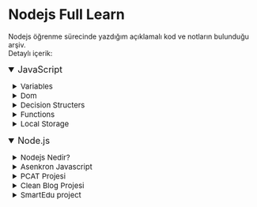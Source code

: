 # Nodejs Full Learn

Nodejs öğrenme sürecinde yazdığım açıklamalı kod ve notların bulunduğu arşiv. <br> Detaylı içerik:

<details open>
<summary style="font-size:18px;"> JavaScript</summary>
<ul>
    <details style="margin-left:-15px">
    <summary style="font-size:15px;"> Variables</summary>
    <ul>
    <li>Değişken türleri.</li>
    <li>Aritmetik operatorler.</li>
    <li>Template literals.</li>
    <li>Type coercion.</li>
    <li>Slice, indexOf, replace, length ve bazı string metotlari.</li>
    </ul>
    </details>
    <details style="margin-left:-15px" >
    <summary style="font-size:15px;"> Dom</summary>
    <ul>
    <li>Etiket ve id ile öğe seçimi.</li>
    <li>Prompt ile input.</li>
    <li>Liste içerisinde elemana erişmek ve değiştirmek.</li>
    <li>Class bilgisi ekleme ve cikarmak.</li>
    </ul>
    </details>
    <details style="margin-left:-15px">
    <summary style="font-size:15px;">Decision Structers</summary>
    <ul>
    <li>Karşılaştırma operatorleri ve mantıksal operatorler.</li>
    <li>Koşul/Çoklu koşul yapısı.</li>
    <li>Ternary Operators.</li>
    </ul>
    </details>
    <details style="margin-left:-15px">
    <summary style="font-size:15px;">Functions</summary>
    <ul>
    <li>Fonksiyon oluşturma.</li>
    <li>Function expression.</li>
    <li>Arrow functions.</li>
    <li>Recursion Functions.</li>
    <li>Nested functions.</li>
    <li>Working with dom.</li>
    </ul>
    </details>
    <details style="margin-left:-15px">
    <summary style="font-size:15px;">Local Storage</summary>
    <ul>
    <li>Local storage veri ekleme, silme.</li>
    <li>Json parse ve stringfy.</li>
    </ul>
    </details>
</ul>
</details>

<details open>
<summary style="font-size:18px;"> Node.js</summary>
<ul>
    <details style="margin-left:-15px">
    <summary style="font-size:15px;">Nodejs Nedir?</summary>
    <ul>
    <li>Degisken tanimlama, ekran ciktisi, disarda deger alma, fonksiyon olusturma, dongu gibi temel JavaScript komutlari.</li>
    <li>Repl hakkinda temel bilgi.</li>
    </ul>
    </details>
    <details style="margin-left:-15px" >
    <summary style="font-size:15px;">Asenkron Javascript</summary>
    <ul>
    <li>Callback fonksiyonlarinin kullanimi ve hakkinda temel bilgi.</li>
    <li>Promise kullanimi ve hata ayiklanmasi.</li>
    <li>Async Await ile daha esnek ve okunabilir promise kullanimi.</li>
    <li>Async await icin Try Cath ile hata yönetimi.</li>
    </ul>
    </details>
    <details style="margin-left:-15px">
    <summary style="font-size:15px;">PCAT Projesi</summary>
    <b>Resimlerin baslik ve aciklama bilgisi ile eklenlip, guncellendiği ve silindigi fotograf paylasim sitesi.</b>
    <ul>
    <li>Calisma ortami kurulumu Prettier, Nodemon, Expressjs.</li>
    <li>Middleware kavrami hakkindi bilgi.</li>
    <li>Static dosyalarin kullanilmasi.</li>
    <li>Template engine kavrami hakkinda bilgi.</li>
    <li>Ejs kullanimi.</li>
    <li>MongoDb ve CRUD islemleri.</li>
    <li>Mongoose ile database olusturma.</li>
    <li>Veritabanina veri ekleme ve okuma.</li>
    <li>MVC kavrami hakkinda bilgi ve uygulama.</li>
    <li>Resim ekleme, silme ve güncelleme.</li>
    <li>Pagination.</li>
    <li>Onrender ve Mongo Atlas ile projenin web ortamina yüklenmesi.</li>
    </ul>
    </details>
    <details style="margin-left:-15px">
    <summary style="font-size:15px;">Clean Blog Projesi</summary>
    <b>Postlarin baslik, aciklama ve zaman bilgisi ile eklenip, guncellendigi ve silindigi fotograf paylasim sitesi.</b>
    <ul>
    <li>Prettier, Nodemon, Expressjs ile calisma ortami kurulumu.</li>
    <li>Middleware, Template Engine ve Ejs bilgilendirme.</li>
    <li>Ejs kullanimi.</li>
    <li>MongoDb ve CRUD islemleri.</li>
    <li>Mongoose ile database olusturma.</li>
    <li>Veritabanina veri ekleme ve okuma.</li>
    <li>Post ekleme, silme ve güncelleme.</li>
    <li>MVC kavrami hakkinda bilgi ve uygulama.</li>
    <li>Onrender ve Mongo Atlas ile projenin web ortamina yüklenmesi.</li>
    </ul>
    </details>
    <details style="margin-left:-15px">
    <summary style="font-size:15px;">SmartEdu project</summary>
    <ul>
    <li>Nodemon, Expressjs ile calisma ortami kurulumu.</li>
    <li>Ejs ile Template engine.</li>
    <li>Http durum kodlari.</li>
    <li>Routing.</li>
    <li>MVC mimarisi.</li>
    <li>Kurs ekleme, kategori ekleme, kullanıcı rolune gore kurs olusturmak.</li>
    <li>Searching</li>
    <li>Slugging.</li>
    <li>Password encryption.</li>
    <li>Authentication sign in-sign out..</li>
    <li>User session.</li>
    <li>Custom Middleware.</li>
    <li>User roles.</li>
    <li>Send Email.</li>
    <li>Flash Messages.</li>
    <li>Validation.</li>
    </ul>
    </details>
</ul>
</details>
